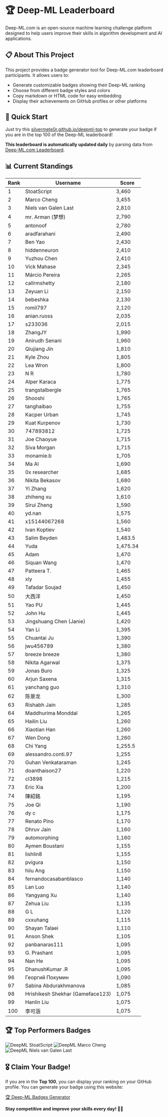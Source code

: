 # 🏆 Deep-ML Leaderboard

Deep-ML.com is an open-source machine learning challenge platform designed to help users improve their skills in algorithm development and AI applications.  

## 📋 About This Project

This project provides a badge generator tool for Deep-ML.com leaderboard participants. It allows users to:
- Generate customizable badges showing their Deep-ML ranking
- Choose from different badge styles and colors
- Copy markdown or HTML code for easy embedding
- Display their achievements on GitHub profiles or other platforms

## 🚀 Quick Start

Just try this [silvermete0r.github.io/deepml-top](silvermete0r.github.io/deepml-top) to generate your badge if you are in the top 100 of the Deep-ML leaderboard!

**This leaderboard is automatically updated daily** by parsing data from [Deep-ML.com Leaderboard](https://www.deep-ml.com/leaderboard).  

## 📊 Current Standings  

<!-- LEADERBOARD_START -->
| Rank | Username | Score |
|------|---------|-------|
| 1 | StoatScript | 3,460 |
| 2 | Marco Cheng | 3,455 |
| 3 | Niels van Galen Last | 2,810 |
| 4 | mr. Arman (梦想) | 2,790 |
| 5 | antonoof | 2,780 |
| 6 | aradfarahani | 2,490 |
| 7 | Ben Yao | 2,430 |
| 8 | hiddenneuron | 2,410 |
| 9 | Yuzhou Chen | 2,410 |
| 10 | Vick Mahase | 2,345 |
| 11 | Márcio Pereira | 2,265 |
| 12 | callrmshetty | 2,180 |
| 13 | Zeyuan Li | 2,150 |
| 14 | bebeshka | 2,130 |
| 15 | romil797 | 2,120 |
| 16 | anian.ruoss | 2,035 |
| 17 | s233036 | 2,015 |
| 18 | ZhangJY | 1,990 |
| 19 | Anirudh Senani | 1,960 |
| 20 | Qiujiang Jin | 1,810 |
| 21 | Kyle Zhou | 1,805 |
| 22 | Lea Wron | 1,800 |
| 23 | N R | 1,780 |
| 24 | Alper Karaca | 1,775 |
| 25 | trangstalbergle | 1,765 |
| 26 | Shooshi | 1,765 |
| 27 | tanghaibao | 1,755 |
| 28 | Kacper Urban | 1,745 |
| 29 | Kuat Kurpenov | 1,730 |
| 30 | 747893812 | 1,725 |
| 31 | Joe Chaoyue | 1,715 |
| 32 | Siva Morgan | 1,715 |
| 33 | monamie.b | 1,705 |
| 34 | Ma Al | 1,690 |
| 35 | 0x researcher | 1,685 |
| 36 | Nikita Bekasov | 1,680 |
| 37 | Yi Zhang | 1,620 |
| 38 | zhiheng xu | 1,610 |
| 39 | Sirui Zheng | 1,590 |
| 40 | yd.nan | 1,575 |
| 41 | x15144067268 | 1,560 |
| 42 | Ivan Koptiev | 1,540 |
| 43 | Salim Beyden | 1,483.5 |
| 44 | Yuda | 1,475.34 |
| 45 | Adam | 1,470 |
| 46 | Siquan Wang | 1,470 |
| 47 | Patteera T. | 1,465 |
| 48 | xly | 1,455 |
| 49 | Tafadar Soujad | 1,450 |
| 50 | 大西洋 | 1,450 |
| 51 | Yao PU | 1,445 |
| 52 | John Hu | 1,445 |
| 53 | Jingshuang Chen (Janie) | 1,420 |
| 54 | Yan Li | 1,395 |
| 55 | Chuantai Ju | 1,390 |
| 56 | jwu456789 | 1,380 |
| 57 | breeze breeze | 1,380 |
| 58 | Nikita Agarwal | 1,375 |
| 59 | Jonas Buro | 1,325 |
| 60 | Arjun Saxena | 1,315 |
| 61 | yanchang guo | 1,310 |
| 62 | 陈景龙 | 1,300 |
| 63 | Rishabh Jain | 1,285 |
| 64 | Maddhurima Monddal | 1,265 |
| 65 | Hailin Liu | 1,260 |
| 66 | Xiaotian Han | 1,260 |
| 67 | Wen Dong | 1,260 |
| 68 | Chi Yang | 1,255.5 |
| 69 | alessandro.conti.97 | 1,255 |
| 70 | Guhan Venkataraman | 1,245 |
| 71 | doanthaison27 | 1,220 |
| 72 | cl3898 | 1,215 |
| 73 | Eric Xia | 1,200 |
| 74 | 陳紹銘 | 1,195 |
| 75 | Joe Qi | 1,190 |
| 76 | dy c | 1,175 |
| 77 | Renato Pino | 1,170 |
| 78 | Dhruv Jain | 1,160 |
| 79 | automorphing | 1,160 |
| 80 | Aymen Boustani | 1,155 |
| 81 | lishlin8 | 1,155 |
| 82 | pvigura | 1,150 |
| 83 | hiiu Ang | 1,150 |
| 84 | fernandocasabanblasco | 1,140 |
| 85 | Lan Luo | 1,140 |
| 86 | Yangyang Xu | 1,140 |
| 87 | Zehua Liu | 1,135 |
| 88 | G L | 1,120 |
| 89 | cxxuhang | 1,115 |
| 90 | Shayan Talaei | 1,110 |
| 91 | Anson Shek | 1,105 |
| 92 | panbanaras111 | 1,095 |
| 93 | G. Prashant | 1,095 |
| 94 | Nan He | 1,095 |
| 95 | DhanushKumar .R | 1,095 |
| 96 | Георгий Покумин | 1,090 |
| 97 | Sabina Abdurakhmanova | 1,085 |
| 98 | Hrishikesh Shekhar (Gameface123) | 1,075 |
| 99 | Hanlin Liu | 1,075 |
| 100 | 李可涵 | 1,075 |
<!-- LEADERBOARD_END -->

## 🏆 Top Performers Badges

<!-- BADGES_START -->
![DeepML StoatScript](https://img.shields.io/badge/dynamic/json?url=https%3A%2F%2Fraw.githubusercontent.com%2Fsilvermete0r%2Fdeepml-top%2Fmain%2Fbadges.json&query=%24.2561d6c634fa6c4eb794454446029d95.label&prefix=Rank%20&style=for-the-badge&label=%F0%9F%9A%80%20DeepML&color=blue&link=https%3A%2F%2Fwww.deep-ml.com%2Fleaderboard)
![DeepML Marco Cheng](https://img.shields.io/badge/dynamic/json?url=https%3A%2F%2Fraw.githubusercontent.com%2Fsilvermete0r%2Fdeepml-top%2Fmain%2Fbadges.json&query=%24.4091c1a21900bd2c7d3f4e343acddda1.label&prefix=Rank%20&style=for-the-badge&label=%F0%9F%9A%80%20DeepML&color=blue&link=https%3A%2F%2Fwww.deep-ml.com%2Fleaderboard)
![DeepML Niels van Galen Last](https://img.shields.io/badge/dynamic/json?url=https%3A%2F%2Fraw.githubusercontent.com%2Fsilvermete0r%2Fdeepml-top%2Fmain%2Fbadges.json&query=%24.bf62d15a67b58334f4927c43de7b2b43.label&prefix=Rank%20&style=for-the-badge&label=%F0%9F%9A%80%20DeepML&color=blue&link=https%3A%2F%2Fwww.deep-ml.com%2Fleaderboard)
<!-- BADGES_END -->

## 🎖 Claim Your Badge!  

If you are in the **Top 100**, you can display your ranking on your GitHub profile. You can generate your badge using this website:

[🏆 Deep-ML Badges Generator](https://silvermete0r.github.io/deepml-top/)

**Stay competitive and improve your skills every day! 🚀🔥**